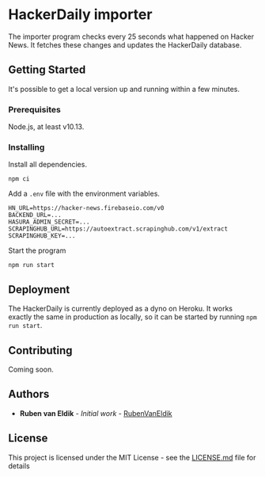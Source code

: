 # HackerDaily importer

The importer program checks every 25 seconds what happened on Hacker News. It fetches these changes and updates the HackerDaily database.

## Getting Started

It's possible to get a local version up and running within a few minutes.

### Prerequisites

Node.js, at least v10.13.

### Installing

Install all dependencies.

```
npm ci
```

Add a `.env` file with the environment variables.

```
HN_URL=https://hacker-news.firebaseio.com/v0
BACKEND_URL=...
HASURA_ADMIN_SECRET=...
SCRAPINGHUB_URL=https://autoextract.scrapinghub.com/v1/extract
SCRAPINGHUB_KEY=...
```

Start the program

```
npm run start
```


## Deployment

The HackerDaily is currently deployed as a dyno on Heroku. It works exactly the same in production as locally, so it can be started by running `npm run start`.

## Contributing

Coming soon.

## Authors

* **Ruben van Eldik** - *Initial work* - [RubenVanEldik](https://github.com/RubenVanEldik)


## License

This project is licensed under the MIT License - see the [LICENSE.md](LICENSE.md) file for details
